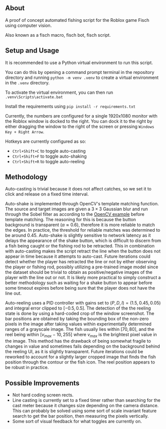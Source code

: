 ## About

A proof of concept automated fishing script for the Roblox game Fisch using computer vision.

Also known as a fisch macro, fisch bot, fisch script.

## Setup and Usage

It is recommended to use a Python virtual environment to run this script.

You can do this by opening a command prompt terminal in the repository directory and running `python -m venv .venv` to create a virtual environment in the `.venv` directory.

To activate the virtual environment, you can then run `.venv\Scripts\activate.bat`

Install the requirements using `pip install -r requirements.txt`

Currently, the numbers are configured for a single 1920x1080 monitor with the Roblox window is docked to the right. You can dock it to the right by either dragging the window to the right of the screen or pressing `Windows Key + Right Arrow`.

Hotkeys are currently configured as so:

- `Ctrl+Shift+C` to toggle auto-casting
- `Ctrl+Shift+F` to toggle auto-shaking
- `Ctrl+Shift+R` to toggle auto-reeling

## Methodology

Auto-casting is trivial because it does not affect catches, so we set it to click and release on a fixed time interval.

Auto-shake is implemented through OpenCV's template matching function. The source and target images are given a $3 \times 3$ Gaussian blur and run through the Sobel filter as according to the [OpenCV example](https://docs.opencv.org/3.4/d2/d2c/tutorial_sobel_derivatives.html) before template matching. The reasoning for this is because the button background is transparent ($\alpha \approx 0.6$), therefore it is more reliable to match the edges. In practice, the threshold for reliable matches was determined to be around $0.45$. Auto-shake is slightly sensitive to network latency as it delays the appearance of the shake button, which is difficult to discern from a fish being caught or the fishing rod to be retracted. This in combination with auto-casting makes the script retract the line when the button does not appear in time because it attempts to auto-cast. Future iterations could detect whether the player has retracted the line or not by either observing the player or fishing rod, possibly utilizing a pre-trained image model since the dataset should be trivial to obtain as positive/negative images of the player with the line out or not. It is likely more practical to simply construct a better methodology such as waiting for a shake button to appear before some timeout expires before being sure that the player does not have the line out.

Auto-reeling uses a PID controller with gains set to $(P, D, I) = (1.5, 0.45, 0.05)$ and integral error clipped to $[-0.5, 0.5]$. The detection of the the reeling state is done by using a hard-coded crop of the window screenshot. The bar positions are obtained by taking the bounding box of the non-zero pixels in the image after taking values within experimentally determined ranges of a grayscale image. The fish usually lies within $[70, 80]$, and the reel being within $[v_{max} - 10, 255]$ where $v_{max}$ is the brightest pixel value in the image. This method has the drawback of being somewhat fragile to changes in value and sometimes fails depending on the background behind the reeling UI, as it is slightly transparent. Future iterations could be reworked to account for a slightly larger cropped image that finds the fish position through the contour or the fish icon. The reel position appears to be robust in practice.

## Possible Improvements

- Not hard coding screen rects.
- Line casting is currently set to a fixed timer rather than searching for the cast meter because it changes size depending on the camera distance. This can probably be solved using some sort of scale invariant feature search to get the bar position, then measuring the pixels vertically.
- Some sort of visual feedback for what toggles are currently on.

